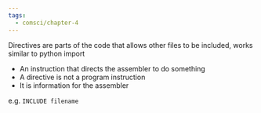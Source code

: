```yaml
---
tags:
  - comsci/chapter-4
---
```


Directives are parts of the code that allows other files to be included, works similar to python import

- An instruction that directs the assembler to do something 
- A directive is not a program instruction 
- It is information for the assembler

e.g. `INCLUDE filename`